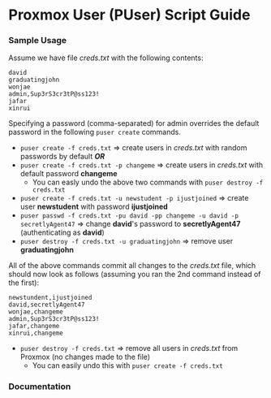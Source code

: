 # Proxmox User (PUser) Script Guide

### Sample Usage
Assume we have file *creds.txt* with the following contents:
```
david
graduatingjohn
wonjae
admin,Sup3rS3cr3tP@ss123!
jafar
xinrui
```
Specifying a password (comma-separated) for admin overrides the default password in the following `puser create` commands.

- `puser create -f creds.txt` ⇒ create users in *creds.txt* with random passwords by default ***OR***
- `puser create -f creds.txt -p changeme` ⇒ create users in *creds.txt* with default password **changeme**
  - You can easly undo the above two commands with `puser destroy -f creds.txt`
- `puser create -f creds.txt -u newstudent -p ijustjoined` ⇒ create user **newstudent** with password **ijustjoined**
- `puser passwd -f creds.txt -pu david -pp changeme -u david -p secretlyAgent47` ⇒ change **david**'s password to **secretlyAgent47** (authenticating as **david**)
- `puser destroy -f creds.txt -u graduatingjohn` ⇒ remove user **graduatingjohn**

All of the above commands commit all changes to the *creds.txt* file, which should now look as follows (assuming you ran the 2nd command instead of the first):
```
newstundent,ijustjoined
david,secretlyAgent47
wonjae,changeme
admin,Sup3rS3cr3tP@ss123!
jafar,changeme
xinrui,changeme
```

- `puser destroy -f creds.txt` ⇒ remove all users in *creds.txt* from Proxmox (no changes made to the file)
  - You can easily undo this with `puser create -f creds.txt`

### Documentation
